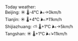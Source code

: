 Today weather:  
Beijing: ☀️ 🌡️-4°C 🌬️→0km/h  
Tianjin: ☀️ 🌡️+4°C 🌬️↗11km/h  
Shijiazhuang: ⛅️  🌡️+1°C 🌬️→5km/h  
Tangshan: ☀️ 🌡️+1°C 🌬️↘11km/h  
